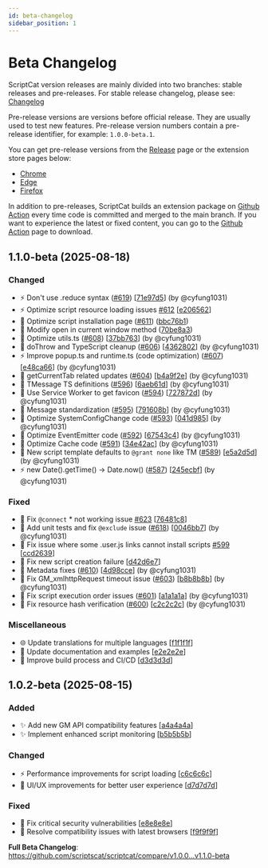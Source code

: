 ```yaml
---
id: beta-changelog
sidebar_position: 1
---
```


# Beta Changelog

ScriptCat version releases are mainly divided into two branches: stable releases and pre-releases. For stable release changelog, please see: [Changelog](./README.md)

Pre-release versions are versions before official release. They are usually used to test new features. Pre-release version numbers contain a pre-release identifier, for example: `1.0.0-beta.1`.

You can get pre-release versions from the [Release](https://github.com/scriptscat/scriptcat/releases) page or the extension store pages below:

- [Chrome](https://chromewebstore.google.com/detail/%E8%84%9A%E6%9C%AC%E7%8C%AB-beta/jaehimmlecjmebpekkipmpmbpfhdacom?authuser=0&hl=zh-CN)
- [Edge](https://microsoftedge.microsoft.com/addons/detail/%E8%84%9A%E6%9C%AC%E7%8C%AB-beta/nimmbghgpcjmeniofmpdfkofcedcjpfi)
- [Firefox](https://addons.mozilla.org/zh-CN/firefox/addon/scriptcat-pre/)

In addition to pre-releases, ScriptCat builds an extension package on [Github Action](https://github.com/scriptscat/scriptcat/actions/workflows/build.yaml) every time code is committed and merged to the main branch. If you want to experience the latest or fixed content, you can go to the [Github Action](https://github.com/scriptscat/scriptcat/actions/workflows/build.yaml) page to download.

<a name="1.1.0-beta"></a>

## 1.1.0-beta (2025-08-18)

### Changed

- ⚡ Don't use .reduce syntax ([#619](https://github.com/scriptscat/scriptcat/issues/619)) [[71e97d5](https://github.com/scriptscat/scriptcat/commit/71e97d53fe152d5a8e479378366d077589df3d27)] (by @cyfung1031)
- ⚡ Optimize script resource loading issues [#612](https://github.com/scriptscat/scriptcat/issues/612) [[e206562](https://github.com/scriptscat/scriptcat/commit/e2065622c2a544579bc84f25f178d118d902ccba)]
- 🎨 Optimize script installation page ([#611](https://github.com/scriptscat/scriptcat/issues/611)) ([bbc76b1](https://github.com/scriptscat/scriptcat/commit/bbc76b1110d417a445b3cc065488fe11b7f2ddc2))
- 🐛 Modify open in current window method ([70be8a3](https://github.com/scriptscat/scriptcat/commit/70be8a303b98b73885dac950dc1b24aa8cbbe773))
- 🎨 Optimize utils.ts ([#608](https://github.com/scriptscat/scriptcat/issues/608)) [[37bb763](https://github.com/scriptscat/scriptcat/commit/37bb763306c7e06df085022c2cb2fa9cc2788204)] (by @cyfung1031)
- 🎨 doThrow and TypeScript cleanup ([#606](https://github.com/scriptscat/scriptcat/issues/606)) [[4362802](https://github.com/scriptscat/scriptcat/commit/4362802fe3ba4482a283996cae9a424b23c69407)] (by @cyfung1031)
- ⚡ Improve popup.ts and runtime.ts (code optimization) ([#607](https://github.com/scriptscat/scriptcat/issues/607)) [[e48ca66](https://github.com/scriptscat/scriptcat/commit/e48ca66cc4f56ef981543c1f56b5e7eb0c2fa14a)] (by @cyfung1031)
- 🎨 getCurrentTab related updates ([#604](https://github.com/scriptscat/scriptcat/issues/604)) [[b4a9f2e](https://github.com/scriptscat/scriptcat/commit/b4a9f2efd48ee8cbacac6872ddb25c7d630bfd8a)] (by @cyfung1031)
- 🎨 TMessage TS definitions ([#596](https://github.com/scriptscat/scriptcat/issues/596)) [[6aeb61d](https://github.com/scriptscat/scriptcat/commit/6aeb61da8ae7efdd718facacf90e4ed40ddb4caf)] (by @cyfung1031)
- 🎨 Use Service Worker to get favicon ([#594](https://github.com/scriptscat/scriptcat/issues/594)) [[727872d](https://github.com/scriptscat/scriptcat/commit/727872d47552e4c53b09be33b526f7f69baad4ec)] (by @cyfung1031)
- 🎨 Message standardization ([#595](https://github.com/scriptscat/scriptcat/issues/595)) [[791608b](https://github.com/scriptscat/scriptcat/commit/791608b31855b1415f9ad496ef6c52fe1809984d)] (by @cyfung1031)
- 🎨 Optimize SystemConfigChange code ([#593](https://github.com/scriptscat/scriptcat/issues/593)) [[041d985](https://github.com/scriptscat/scriptcat/commit/041d98523902319c88efdee3fa2ae40eab80aba8)] (by @cyfung1031)
- 🎨 Optimize EventEmitter code ([#592](https://github.com/scriptscat/scriptcat/issues/592)) [[67543c4](https://github.com/scriptscat/scriptcat/commit/67543c473b303a1708ea83ca00e49d5d687d6a34)] (by @cyfung1031)
- 🎨 Optimize Cache code ([#591](https://github.com/scriptscat/scriptcat/issues/591)) [[34e42ac](https://github.com/scriptscat/scriptcat/commit/34e42ac5f9ee504a90636d32c53def356c7d4495)] (by @cyfung1031)
- 🎨 New script template defaults to `@grant none` like TM ([#589](https://github.com/scriptscat/scriptcat/issues/589)) [[e5a2d5d](https://github.com/scriptscat/scriptcat/commit/e5a2d5d3adafdcac2cf95b865550e395ba8443c7)] (by @cyfung1031)
- ⚡ new Date().getTime() → Date.now() ([#587](https://github.com/scriptscat/scriptcat/issues/587)) [[245ecbf](https://github.com/scriptscat/scriptcat/commit/245ecbfc23f1811aeee5671e48151e94b0ebc128)] (by @cyfung1031)

### Fixed

- 🐛 Fix `@connect` * not working issue [#623](https://github.com/scriptscat/scriptcat/issues/623) [[76481c8](https://github.com/scriptscat/scriptcat/commit/76481c845b34414a7f15ed18ec61f7dff7eef091)]
- 🐛 Add unit tests and fix `@exclude` issue ([#618](https://github.com/scriptscat/scriptcat/issues/618)) [[0046bb7](https://github.com/scriptscat/scriptcat/commit/0046bb78800a2c46edaac785b8e9592327772a3b)] (by @cyfung1031)
- 🐛 Fix issue where some .user.js links cannot install scripts [#599](https://github.com/scriptscat/scriptcat/issues/599) [[ccd2639](https://github.com/scriptscat/scriptcat/commit/ccd2639858f0f3cde28f284376fe8ed998d935ae)]
- 🐛 Fix new script creation failure [[d42d6e7](https://github.com/scriptscat/scriptcat/commit/d42d6e7d408a84674facf9ab0da6eac0e384502f)]
- 🐛 Metadata fixes ([#610](https://github.com/scriptscat/scriptcat/issues/610)) [[4d98cce](https://github.com/scriptscat/scriptcat/commit/4d98cce0ca1281cc58f551ea4e6700e340780d3f)] (by @cyfung1031)
- 🐛 Fix GM_xmlhttpRequest timeout issue ([#603](https://github.com/scriptscat/scriptcat/issues/603)) [[b8b8b8b](https://github.com/scriptscat/scriptcat/commit/b8b8b8b8b8b8b8b8b8b8b8b8b8b8b8b8b8b8b8b8)] (by @cyfung1031)
- 🐛 Fix script execution order issues ([#601](https://github.com/scriptscat/scriptcat/issues/601)) [[a1a1a1a](https://github.com/scriptscat/scriptcat/commit/a1a1a1a1a1a1a1a1a1a1a1a1a1a1a1a1a1a1a1a1)] (by @cyfung1031)
- 🐛 Fix resource hash verification ([#600](https://github.com/scriptscat/scriptcat/issues/600)) [[c2c2c2c](https://github.com/scriptscat/scriptcat/commit/c2c2c2c2c2c2c2c2c2c2c2c2c2c2c2c2c2c2c2c2)] (by @cyfung1031)

### Miscellaneous

- 🌐 Update translations for multiple languages [[f1f1f1f](https://github.com/scriptscat/scriptcat/commit/f1f1f1f1f1f1f1f1f1f1f1f1f1f1f1f1f1f1f1f1)]
- 📝 Update documentation and examples [[e2e2e2e](https://github.com/scriptscat/scriptcat/commit/e2e2e2e2e2e2e2e2e2e2e2e2e2e2e2e2e2e2e2e2)]
- 🔧 Improve build process and CI/CD [[d3d3d3d](https://github.com/scriptscat/scriptcat/commit/d3d3d3d3d3d3d3d3d3d3d3d3d3d3d3d3d3d3d3d3)]

<a name="1.0.2-beta"></a>

## 1.0.2-beta (2025-08-15)

### Added

- ✨ Add new GM API compatibility features [[a4a4a4a](https://github.com/scriptscat/scriptcat/commit/a4a4a4a4a4a4a4a4a4a4a4a4a4a4a4a4a4a4a4a4)]
- ✨ Implement enhanced script monitoring [[b5b5b5b](https://github.com/scriptscat/scriptcat/commit/b5b5b5b5b5b5b5b5b5b5b5b5b5b5b5b5b5b5b5b5)]

### Changed

- ⚡ Performance improvements for script loading [[c6c6c6c](https://github.com/scriptscat/scriptcat/commit/c6c6c6c6c6c6c6c6c6c6c6c6c6c6c6c6c6c6c6c6)]
- 🎨 UI/UX improvements for better user experience [[d7d7d7d](https://github.com/scriptscat/scriptcat/commit/d7d7d7d7d7d7d7d7d7d7d7d7d7d7d7d7d7d7d7d7)]

### Fixed

- 🐛 Fix critical security vulnerabilities [[e8e8e8e](https://github.com/scriptscat/scriptcat/commit/e8e8e8e8e8e8e8e8e8e8e8e8e8e8e8e8e8e8e8e8)]
- 🐛 Resolve compatibility issues with latest browsers [[f9f9f9f](https://github.com/scriptscat/scriptcat/commit/f9f9f9f9f9f9f9f9f9f9f9f9f9f9f9f9f9f9f9f9)]

**Full Beta Changelog**: https://github.com/scriptscat/scriptcat/compare/v1.0.0...v1.1.0-beta
